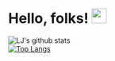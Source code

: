 # Hello, folks! <img src="https://raw.githubusercontent.com/MartinHeinz/MartinHeinz/master/wave.gif" width="30px">

![LJ's github stats](https://github-readme-stats.vercel.app/api?username=lfigueras&show_icons=true&theme=radical) <br>
[![Top Langs](https://github-readme-stats.vercel.app/api/top-langs/?username=lfigueras&layout=compact)](https://github.com/lfigueras/github-readme-stats)
